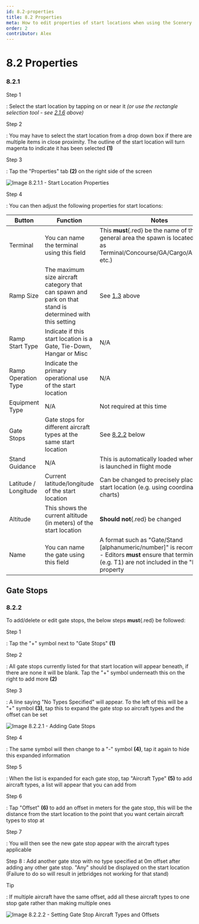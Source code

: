 ```yaml
---
id: 8.2-properties
title: 8.2 Properties
meta: How to edit properties of start locations when using the Scenery Editor within Infinite Flight.
order: 2
contributor: Alex
---
```




# 8.2 Properties



### 8.2.1

Step 1

: Select the start location by tapping on or near it *(or use the rectangle selection tool - see [2.1.6](/guide/scenery-editor-manual/2.-user-interface/2.1-editor-screen#2.1.6) above)*



Step 2

: You may have to select the start location from a drop down box if there are multiple items in close proximity. The outline of the start location will turn magenta to indicate it has been selected **(1)**



Step 3

: Tap the "Properties" tab **(2)** on the right side of the screen



![Image 8.2.1.1 - Start Location Properties](_images/manual/frames/7.2.1.1a.png)



Step 4

: You can then adjust the following properties for start locations:

| Button               | Function                                                     | Notes                                                        |
| -------------------- | ------------------------------------------------------------ | ------------------------------------------------------------ |
| Terminal             | You can name the terminal using this field                   | This **must**{.red} be the name of the general area the spawn is located in (such as Terminal/Concourse/GA/Cargo/Apron/FBO etc.) |
| Ramp Size            | The maximum size aircraft category that can spawn and park on that stand is determined with this setting | See [1.3](/guide/scenery-editor-manual/1.-introduction/1.3-aircraft-categories) above |
| Ramp Start Type      | Indicate if this start location is a Gate, Tie-Down, Hangar or Misc | N/A                                                          |
| Ramp Operation Type  | Indicate the primary operational use of the start location   | N/A                                                          |
| Equipment Type       | N/A                                                          | Not required at this time                                    |
| Gate Stops           | Gate stops for different aircraft types at the same start location | See [8.2.2](/guide/scenery-editor-manual/8.-start-locations/8.2-properties#8.2.2) below |
| Stand Guidance       | N/A                                                          | This is automatically loaded when the app is launched in flight mode |
| Latitude / Longitude | Current latitude/longitude of the start location             | Can be changed to precisely place the start location (e.g. using coordinates from charts) |
| Altitude             | This shows the current altitude (in meters) of the start location | **Should not**{.red} be changed                              |
| Name                 | You can name the gate using this field                       | A format such as "Gate/Stand [alphanumeric/number]" is recommended - Editors **must** ensure that terminal names (e.g. T1) are not included in the "Name" property |



## Gate Stops

### 8.2.2

To add/delete or edit gate stops, the below steps **must**{.red} be followed: 



Step 1

: Tap the "+" symbol next to "Gate Stops" **(1)**



Step 2

: All gate stops currently listed for that start location will appear beneath, if there are none it will be blank. Tap the "+" symbol underneath this on the right to add more **(2)**



Step 3

: A line saying "No Types Specified" will appear. To the left of this will be a "+" symbol **(3)**, tap this to expand the gate stop so aircraft types and the offset can be set



![Image 8.2.2.1 - Adding Gate Stops](_images/manual/frames/5.3.4.1.png)



Step 4

: The same symbol will then change to a "-" symbol **(4)**, tap it again to hide this expanded information



Step 5

: When the list is expanded for each gate stop, tap "Aircraft Type" **(5)** to add aircraft types, a list will appear that you can add from



Step 6

: Tap "Offset" **(6)** to add an offset in meters for the gate stop, this will be the distance from the start location to the point that you want certain aircraft types to stop at



Step 7

: You will then see the new gate stop appear with the aircraft types applicable

Step 8
: Add another gate stop with no type specified at 0m offset after adding any other gate stop. "Any" should be displayed on the start location (Failure to do so will result in jetbridges not working for that stand)



Tip

: If multiple aircraft have the same offset, add all these aircraft types to one stop gate rather than making multiple ones



![Image 8.2.2.2 - Setting Gate Stop Aircraft Types and Offsets](_images/manual/frames/5.3.4.2.png)


